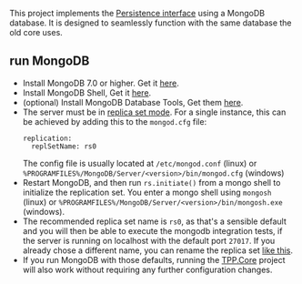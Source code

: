 ﻿This project implements the [Persistence interface](../Persistence) using a MongoDB database.
It is designed to seamlessly function with the same database the old core uses.

## run MongoDB

- Install MongoDB 7.0 or higher. Get it [here](https://www.mongodb.com/try/download/community).
- Install MongoDB Shell, Get it [here](https://www.mongodb.com/try/download/shell).
- (optional) Install MongoDB Database Tools, Get them [here](https://www.mongodb.com/try/download/database-tools).
- The server must be in [replica set mode](https://docs.mongodb.com/manual/tutorial/convert-standalone-to-replica-set/).
  For a single instance, this can be achieved by adding this to the `mongod.cfg` file:
  ```
  replication:
    replSetName: rs0
  ```
  The config file is usually located at `/etc/mongod.conf` (linux) or `%PROGRAMFILES%/MongoDB/Server/<version>/bin/mongod.cfg` (windows)
- Restart MongoDB, and then run `rs.initiate()` from a mongo shell to initialize the replication set. You enter a mongo shell using `mongosh` (linux) or `%PROGRAMFILES%/MongoDB/Server/<version>/bin/mongosh.exe` (windows).
- The recommended replica set name is `rs0`, as that's a sensible default
  and you will then be able to execute the mongodb integration tests,
  if the server is running on localhost with the default port `27017`.
  If you already chose a different name, you can rename the replica set [like this](https://stackoverflow.com/a/33400608/3688648).
- If you run MongoDB with those defaults, running the [TPP.Core](../Core)
  project will also work without requiring any further configuration changes.

